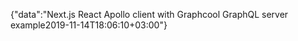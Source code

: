 {"data":"Next.js React Apollo client with Graphcool GraphQL server example2019-11-14T18:06:10+03:00"}
